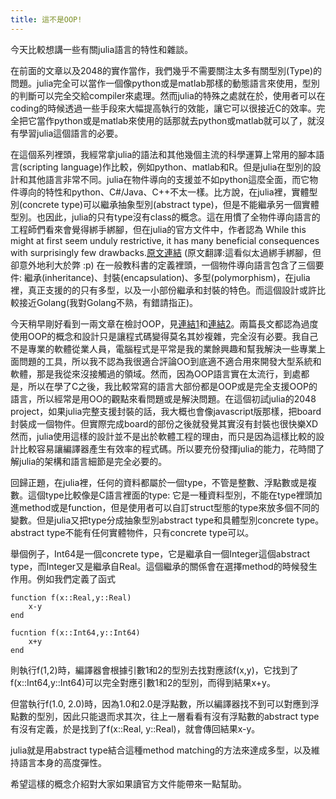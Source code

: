 ```yaml
---
title: 這不是OOP!
---
```


今天比較想講一些有關julia語言的特性和雜談。

在前面的文章以及2048的實作當作，我們幾乎不需要關注太多有關型別(Type)的問題。julia完全可以當作一個像python或是matlab那樣的動態語言來使用，型別的判斷可以完全交給compiler來處理。然而julia的特殊之處就在於，使用者可以在coding的時候透過一些手段來大幅提高執行的效能，讓它可以很接近C的效率。完全把它當作python或是matlab來使用的話那就去python或matlab就可以了，就沒有學習julia這個語言的必要。

在這個系列裡頭，我經常拿julia的語法和其他幾個主流的科學運算上常用的腳本語言(scripting language)作比較，例如python、matlab和R。但是julia在型別的設計和其他語言非常不同。julia在物件導向的支援並不如python這麼全面，而它物件導向的特性和python、C#/Java、C++不太一樣。比方說，在julia裡，實體型別(concrete type)可以繼承抽象型別(abstract type)，但是不能繼承另一個實體型別。也因此，julia的只有type沒有class的概念。這在用慣了全物件導向語言的工程師們看來會覺得綁手綁腳，但在julia的官方文件中，作者認為
While this might at first seem unduly restrictive, it has many beneficial consequences with surprisingly few drawbacks.[原文連結](http://docs.julialang.org/en/release-0.3/manual/types/#types) (原文翻譯:這看似太過綁手綁腳，但卻意外地利大於弊 :p) 在一般教科書的定義裡頭，一個物件導向語言包含了三個要件: 繼承(inheritance)、封裝(encapsulation)、多型(polymorphism)，在julia裡，真正支援的的只有多型，以及一小部份繼承和封裝的特色。而這個設計或許比較接近Golang(我對Golang不熟，有錯請指正)。

今天稍早剛好看到一兩文章在檢討OOP，見[連結1](https://plus.google.com/117268856978520890598/posts/3mr4jRE4hLg)和[連結2](http://www.smashcompany.com/technology/object-oriented-programming-is-an-expensive-disaster-which-must-end)。兩篇長文都認為過度使用OOP的概念和設計只是讓程式碼變得莫名其妙複雜，完全沒有必要。我自己不是專業的軟體從業人員，電腦程式是平常是我的業餘興趣和幫我解決一些專業上面問題的工具，所以我不認為我很適合評論OO到底適不適合用來開發大型系統和軟體，那是我從來沒接觸過的領域。然而，因為OOP語言實在太流行，到處都是，所以在學了C之後，我比較常寫的語言大部份都是OOP或是完全支援OOP的語言，所以經常是用OO的觀點來看問題或是解決問題。在這個初試julia的2048 project，如果julia完整支援封裝的話，我大概也會像javascript版那樣，把board封裝成一個物件。但實際完成board的部份之後就發覺其實沒有封裝也很快樂XD 然而，julia使用這樣的設計並不是出於軟體工程的理由，而只是因為這樣比較的設計比較容易讓編譯器產生有效率的程式碼。所以要充份發揮julia的能力，花時間了解julia的架構和語言細節是完全必要的。


回歸正題，在julia裡，任何的資料都屬於一個type，不管是整數、浮點數或是複數。這個type比較像是C語言裡面的type: 它是一種資料型別，不能在type裡頭加進method或是function，但是使用者可以自訂struct型態的type來放多個不同的變數。但是julia又把type分成抽象型別abstract type和具體型別concrete type。abstract type不能有任何實體物件，只有concrete type可以。

舉個例子，Int64是一個concrete type，它是繼承自一個Integer這個abstract type，而Integer又是繼承自Real。這個繼承的關係會在選擇method的時候發生作用。例如我們定義了函式

```
function f(x::Real,y::Real)
    x-y
end

fucntion f(x::Int64,y::Int64)
    x+y
end
```
則執行f(1,2)時，編譯器會根據引數1和2的型別去找對應該f(x,y)，它找到了f(x::Int64,y::Int64)可以完全對應引數1和2的型別，而得到結果x+y。

但當執行f(1.0, 2.0)時，因為1.0和2.0是浮點數，所以編譯器找不到可以對應到浮點數的型別，因此只能退而求其次，往上一層看看有沒有浮點數的abstract type有沒有定義，於是找到了f(x::Real, y::Real)，就會傳回結果x-y。

julia就是用abstract type結合這種method matching的方法來達成多型，以及維持語言本身的高度彈性。

希望這樣的概念介紹對大家如果讀官方文件能帶來一點幫助。










